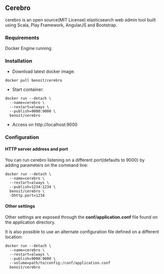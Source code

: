 Cerebro
------------

cerebro is an open source(MIT License) elasticsearch web admin tool built using Scala, Play Framework, AngularJS and Bootstrap.

### Requirements

Docker Engine running.

### Installation
- Download latest docker image:
```
docker pull benoit/cerebro
```

- Start container:
```
docker run --detach \
  --name=cerebro \
  --restart=always \
  --publish=9000:9000 \
  benoit/cerebro
```
- Access on http://localhost:9000

### Configuration

#### HTTP server address and port
You can run cerebro listening on a different port(defaults to 9000) by adding parameters on the command line:

```
docker run --detach \
  --name=cerebro \
  --restart=always \
  --publish=1234:1234 \
  benoit/cerebro \
  -Dhttp.port=1234
```

#### Other settings

Other settings are exposed through the **conf/application.conf** file found on the application directory.

It is also possible to use an alternate configuration file defined on a different location:

```
docker run --detach \
  --name=cerebro \
  --restart=always \
  --publish=9000:9000 \
  --volume=path/to/config:/conf/application.conf
  benoit/cerebro
```
